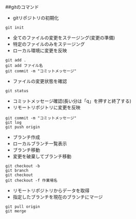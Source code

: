 ##gitのコマンド
- gitリポジトリの初期化
```
git init
```
- 全てのファイルの変更をステージング(変更の準備)
- 特定のファイルのみをステージング
- ローカル環境に変更を反映
```
git add .
git add ファイル名
git commit -m "コミットメッセージ"
```
- ファイルの変更状態を確認
```
git status
```
- コミットメッセージ確認(長い分は「q」を押すと終了する)
- リモートリポジトリに変更を反映
```
git commit -m "コミットメッセージ"
git log
git push origin
```
- ブランチ作成
- ローカルブランチ一覧表示
- ブランチ移動
- 変更を破棄してブランチ移動
```
git checkout -b
git branch
git checkout
git checkout -f 作業場名
```
- リモートリポジトリからデータを取得
- 指定したブランチを現在のブランチにマージ
```
git pull origin
git merge
```